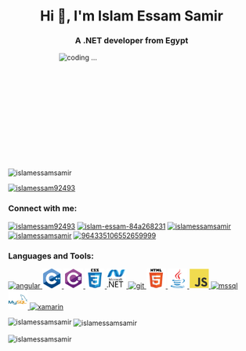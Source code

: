 


<h1 align="center">Hi 👋, I'm Islam Essam Samir</h1>
<h3 align="center">A .NET developer from Egypt</h3>
<img  align="right" alt="coding ..." width="400" height="235" src="https://github.com/IslamEssamSamir/IslamEssamSamir/assets/104682652/ce39bc9a-85dc-4b52-878f-ea7430d89089">
<p align="left"> <img src="https://komarev.com/ghpvc/?username=islamessamsamir&label=Profile%20views&color=0e75b6&style=flat" alt="islamessamsamir" /> </p>

<p align="left"> <a href="https://twitter.com/islamessam92493" target="blank"><img src="https://img.shields.io/twitter/follow/islamessam92493?logo=twitter&style=for-the-badge" alt="islamessam92493" /></a> </p>

<h3 align="left">Connect with me:</h3>
<p align="left">
<a href="https://twitter.com/islamessam92493" target="blank"><img align="center" src="https://raw.githubusercontent.com/rahuldkjain/github-profile-readme-generator/master/src/images/icons/Social/twitter.svg" alt="islamessam92493" height="30" width="40" /></a>
<a href="https://linkedin.com/in/islam-essam-84a268231" target="blank"><img align="center" src="https://raw.githubusercontent.com/rahuldkjain/github-profile-readme-generator/master/src/images/icons/Social/linked-in-alt.svg" alt="islam-essam-84a268231" height="30" width="40" /></a>
<a href="https://fb.com/islamessamsamir" target="blank"><img align="center" src="https://raw.githubusercontent.com/rahuldkjain/github-profile-readme-generator/master/src/images/icons/Social/facebook.svg" alt="islamessamsamir" height="30" width="40" /></a>
<a href="https://instagram.com/islamessamsamir" target="blank"><img align="center" src="https://raw.githubusercontent.com/rahuldkjain/github-profile-readme-generator/master/src/images/icons/Social/instagram.svg" alt="islamessamsamir" height="30" width="40" /></a>
<a href="https://discord.gg/964335106552659999" target="blank"><img align="center" src="https://raw.githubusercontent.com/rahuldkjain/github-profile-readme-generator/master/src/images/icons/Social/discord.svg" alt="964335106552659999" height="30" width="40" /></a>
</p>

<h3 align="left">Languages and Tools:</h3>
<p align="left"> <a href="https://angular.io" target="_blank" rel="noreferrer"> <img src="https://angular.io/assets/images/logos/angular/angular.svg" alt="angular" width="40" height="40"/> </a> <a href="https://www.w3schools.com/cpp/" target="_blank" rel="noreferrer"> <img src="https://raw.githubusercontent.com/devicons/devicon/master/icons/cplusplus/cplusplus-original.svg" alt="cplusplus" width="40" height="40"/> </a> <a href="https://www.w3schools.com/cs/" target="_blank" rel="noreferrer"> <img src="https://raw.githubusercontent.com/devicons/devicon/master/icons/csharp/csharp-original.svg" alt="csharp" width="40" height="40"/> </a> <a href="https://www.w3schools.com/css/" target="_blank" rel="noreferrer"> <img src="https://raw.githubusercontent.com/devicons/devicon/master/icons/css3/css3-original-wordmark.svg" alt="css3" width="40" height="40"/> </a> <a href="https://dotnet.microsoft.com/" target="_blank" rel="noreferrer"> <img src="https://raw.githubusercontent.com/devicons/devicon/master/icons/dot-net/dot-net-original-wordmark.svg" alt="dotnet" width="40" height="40"/> </a> <a href="https://git-scm.com/" target="_blank" rel="noreferrer"> <img src="https://www.vectorlogo.zone/logos/git-scm/git-scm-icon.svg" alt="git" width="40" height="40"/> </a> <a href="https://www.w3.org/html/" target="_blank" rel="noreferrer"> <img src="https://raw.githubusercontent.com/devicons/devicon/master/icons/html5/html5-original-wordmark.svg" alt="html5" width="40" height="40"/> </a> <a href="https://www.java.com" target="_blank" rel="noreferrer"> <img src="https://raw.githubusercontent.com/devicons/devicon/master/icons/java/java-original.svg" alt="java" width="40" height="40"/> </a> <a href="https://developer.mozilla.org/en-US/docs/Web/JavaScript" target="_blank" rel="noreferrer"> <img src="https://raw.githubusercontent.com/devicons/devicon/master/icons/javascript/javascript-original.svg" alt="javascript" width="40" height="40"/> </a> <a href="https://www.microsoft.com/en-us/sql-server" target="_blank" rel="noreferrer"> <img src="https://www.svgrepo.com/show/303229/microsoft-sql-server-logo.svg" alt="mssql" width="40" height="40"/> </a> <a href="https://www.mysql.com/" target="_blank" rel="noreferrer"> <img src="https://raw.githubusercontent.com/devicons/devicon/master/icons/mysql/mysql-original-wordmark.svg" alt="mysql" width="40" height="40"/> </a> <a href="https://dotnet.microsoft.com/apps/xamarin" target="_blank" rel="noreferrer"> <img src="https://raw.githubusercontent.com/detain/svg-logos/780f25886640cef088af994181646db2f6b1a3f8/svg/xamarin.svg" alt="xamarin" width="40" height="40"/> </a> </p>

<p><img align="left" src="https://github-readme-stats.vercel.app/api/top-langs?username=islamessamsamir&show_icons=true&locale=en&layout=compact" alt="islamessamsamir" /></p>

<p>&nbsp;<img align="center" src="https://github-readme-stats.vercel.app/api?username=islamessamsamir&show_icons=true&locale=en" alt="islamessamsamir" /></p>

<p><img align="center" src="https://github-readme-streak-stats.herokuapp.com/?user=islamessamsamir&" alt="islamessamsamir" /></p>
